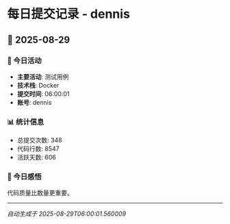 # 每日提交记录 - dennis

## 📅 2025-08-29

### 🎯 今日活动
- **主要活动**: 测试用例
- **技术栈**: Docker
- **提交时间**: 06:00:01
- **账号**: dennis

### 📊 统计信息
- 总提交次数: 348
- 代码行数: 8547
- 活跃天数: 606

### 💭 今日感悟
代码质量比数量更重要。

---
*自动生成于 2025-08-29T06:00:01.560009*
